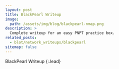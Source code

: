 ```yaml
---
layout: post
title: BlackPearl Writeup
image: 
  path: /assets/img/blog/blackpearl-nmap.png
description: >
  Complete writeup for an easy PNPT practice box.
related_posts:
  - blot/network_writeups/blackpearl
sitemap: false
---
```


BlackPearl Writeup
{:.lead}
